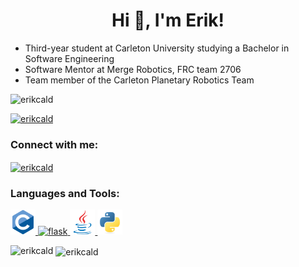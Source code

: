 <h1 align="center">Hi 👋, I'm Erik!</h1>
<!-- <h3 align="center">A passionate developer</h3> -->

- Third-year student at Carleton University studying a Bachelor in Software Engineering
- Software Mentor at Merge Robotics, FRC team 2706
- Team member of the Carleton Planetary Robotics Team

<p align="left"> <img src="https://komarev.com/ghpvc/?username=erikcald&label=Profile%20views&color=0e75b6&style=flat" alt="erikcald" /> </p>

<p align="left"> <a href="https://github.com/ryo-ma/github-profile-trophy"><img src="https://github-profile-trophy.vercel.app/?username=erikcald&theme=onedark" alt="erikcald" /></a> </p>

<h3 align="left">Connect with me:</h3>
<p align="left">
<a href="https://linkedin.com/in/erikcald" target="blank"><img align="center" src="https://raw.githubusercontent.com/rahuldkjain/github-profile-readme-generator/master/src/images/icons/Social/linked-in-alt.svg" alt="erikcald" height="30" width="40" /></a>
</p>

<h3 align="left">Languages and Tools:</h3>
<p align="left"> <a href="https://www.cprogramming.com/" target="_blank" rel="noreferrer"> <img src="https://raw.githubusercontent.com/devicons/devicon/master/icons/c/c-original.svg" alt="c" width="40" height="40"/> </a> <a href="https://flask.palletsprojects.com/" target="_blank" rel="noreferrer"> <img src="https://www.vectorlogo.zone/logos/pocoo_flask/pocoo_flask-icon.svg" alt="flask" width="40" height="40"/> </a> <a href="https://www.java.com" target="_blank" rel="noreferrer"> <img src="https://raw.githubusercontent.com/devicons/devicon/master/icons/java/java-original.svg" alt="java" width="40" height="40"/> </a> <a href="https://www.python.org" target="_blank" rel="noreferrer"> <img src="https://raw.githubusercontent.com/devicons/devicon/master/icons/python/python-original.svg" alt="python" width="40" height="40"/> </a> </p>

<p><img align="left" src="https://github-readme-stats.vercel.app/api/top-langs?username=erikcald&show_icons=true&locale=en&layout=compact&theme=midnight-purple" alt="erikcald" /></p>

<p>&nbsp;<img align="center" src="https://github-readme-stats.vercel.app/api?username=erikcald&show_icons=true&locale=en&theme=midnight-purple" alt="erikcald" /></p>
